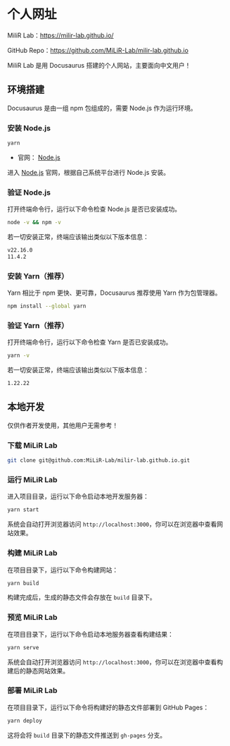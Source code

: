 # 个人网址

MiliR Lab：https://milir-lab.github.io/

GitHub Repo：https://github.com/MiLiR-Lab/milir-lab.github.io

MiliR Lab 是用 Docusaurus 搭建的个人网站，主要面向中文用户！

## 环境搭建

Docusaurus 是由一组 npm 包组成的，需要 Node.js 作为运行环境。

### 安装 Node.js

```bash
yarn
```

- 官网： [Node.js](https://nodejs.org/) 

进入 [Node.js](https://nodejs.org/) 官网，根据自己系统平台进行 Node.js 安装。

### 验证 Node.js

打开终端命令行，运行以下命令检查 Node.js 是否已安装成功。

```bash
node -v && npm -v
```

若一切安装正常，终端应该输出类似以下版本信息：
```bash
v22.16.0
11.4.2
```

### 安装 Yarn（推荐）

Yarn 相比于 npm 更快、更可靠，Docusaurus 推荐使用 Yarn 作为包管理器。

```bash
npm install --global yarn
```
### 验证 Yarn（推荐）

打开终端命令行，运行以下命令检查 Yarn 是否已安装成功。

```bash
yarn -v
```
若一切安装正常，终端应该输出类似以下版本信息：
```bash
1.22.22
```

## 本地开发

仅供作者开发使用，其他用户无需参考！

### 下载 MiLiR Lab
```bash
git clone git@github.com:MiLiR-Lab/milir-lab.github.io.git
```

### 运行 MiLiR Lab

进入项目目录，运行以下命令启动本地开发服务器：

```bash
yarn start
```

系统会自动打开浏览器访问 `http://localhost:3000`，你可以在浏览器中查看网站效果。

### 构建 MiLiR Lab
在项目目录下，运行以下命令构建网站：

```bash
yarn build
```
构建完成后，生成的静态文件会存放在 `build` 目录下。

### 预览 MiLiR Lab
在项目目录下，运行以下命令启动本地服务器查看构建结果：
```bash
yarn serve
```
系统会自动打开浏览器访问 `http://localhost:3000`，你可以在浏览器中查看构建后的静态网站效果。

### 部署 MiLiR Lab
在项目目录下，运行以下命令将构建好的静态文件部署到 GitHub Pages：
```bash
yarn deploy
```
这将会将 `build` 目录下的静态文件推送到 `gh-pages` 分支。